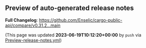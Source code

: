 ## Preview of auto-generated release notes
<!-- Release notes generated using configuration in .github/release.yml at main -->



**Full Changelog**: https://github.com/Enselic/cargo-public-api/compare/v0.31.2...main


(This page was updated **2023-06-19T10:12:20+00:00** by `push` via [Preview-release-notes.yml](https://github.com/Enselic/cargo-public-api/actions/runs/5310601196))
